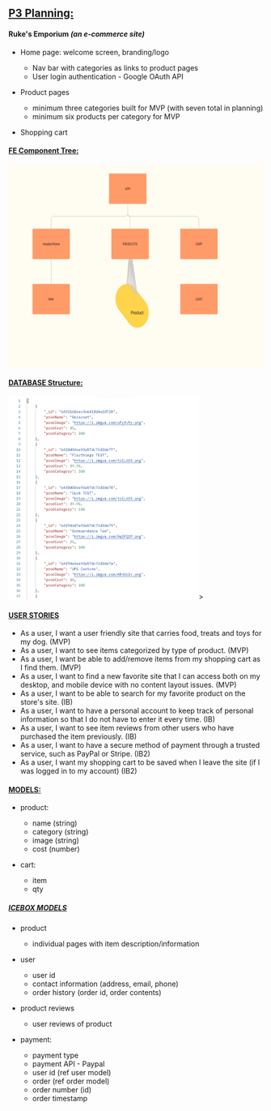 <h2><u>P3 Planning:</u></h2>
<h4>Ruke's Emporium <i>(an e-commerce site)</i></h4>
<p>

* Home page: welcome screen, branding/logo
    * Nav bar with categories as links to product pages
    * User login authentication - Google OAuth API

* Product pages
    * minimum three categories built for MVP (with seven total in planning)
    * minimum six products per category for MVP

* Shopping cart
    

<h4><u>FE Component Tree:</u></h4>

<img src='./assets//imgs/FE.comp.tree.png' height=400px />

<h4><u>DATABASE Structure:</u></h4>

<img src='./assets//imgs/DB.structure.png' height=400px/>>


<h4><u>USER STORIES</u></h4>

* As a user, I want a user friendly site that carries food, treats and toys for my dog. (MVP)
* As a user, I want to see items categorized by type of product. (MVP)
* As a user, I want be able to add/remove items from my shopping cart as I find them. (MVP)
* As a user, I want to find a new favorite site that I can access both on my desktop, and mobile device with no content layout issues. (MVP) 
* As a user, I want to be able to search for my favorite product on the store's site. (IB)
* As a user, I want to have a personal account to keep track of personal information so that I do not have to enter it every time. (IB)
* As a user, I want to see item reviews from other users who have purchased the item previously. (IB)
* As a user, I want to have a secure method of payment through a trusted service, such as PayPal or Stripe. (IB2)
* As a user, I want my shopping cart to be saved when I leave the site (if I was logged in to my account) (IB2)


<h4><u>MODELS:</u></h4>

* product:
    * name (string)
    * category (string)
    * image (string)
    * cost (number)

* cart:
    * item
    * qty

<h5><u>ICEBOX MODELS</u></h5>

* product
    * individual pages with item description/information

* user
    * user id
    * contact information (address, email, phone)
    * order history (order id, order contents)

* product reviews
    * user reviews of product

* payment:
    * payment type
    * payment API - Paypal
    * user id (ref user model)
    * order (ref order model)
    * order number (id)
    * order timestamp
